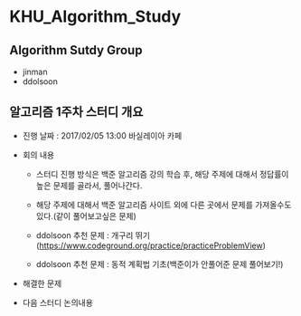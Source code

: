 ﻿# KHU_Algorithm_Study
## Algorithm Sutdy Group
- jinman
- ddolsoon

## 알고리즘 1주차 스터디 개요
 
* 진행 날짜 : 2017/02/05 13:00 바실레이아 카페
* 회의 내용 
	* 스터디 진행 방식은 백준 알고리즘 강의 학습 후, 해당 주제에 대해서 정답률이 높은 문제를 골라서, 풀어나간다.

	* 해당 주제에 대해서 백준 알고리즘 사이트 외에 다른 곳에서 문제를 가져올수도 있다.(같이 풀어보고싶은 문제)
	* ddolsoon 추천 문제 : 개구리 뛰기 (https://www.codeground.org/practice/practiceProblemView)
	* ddolsoon 추천 문제 : 동적 계획법 기초(백준이가 안풀어준 문제 풀어보기!)
* 해결한 문제

* 다음 스터디 논의내용
